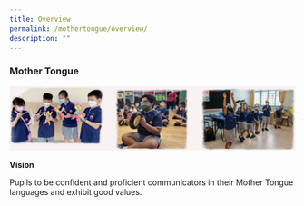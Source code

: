 ```yaml
---
title: Overview
permalink: /mothertongue/overview/
description: ""
---
```



### Mother Tongue

![](/images/mtl1.png)

**Vision**

Pupils to be confident and proficient communicators in their Mother Tongue languages and exhibit good values.